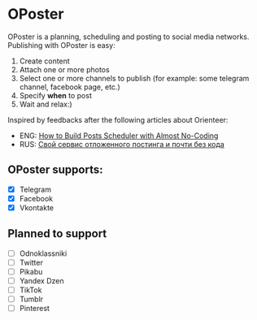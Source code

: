 # OPoster
OPoster is a planning, scheduling and posting to social media networks.
Publishing with OPoster is easy:

1. Create content
2. Attach one or more photos
3. Select one or more channels to publish (for example: some telegram channel, facebook page, etc.)
4. Specify **when** to post
5. Wait and relax:)

Inspired by feedbacks after the following articles about Orienteer:

* ENG: [How to Build Posts Scheduler with Almost No-Coding](https://medium.com/orienteer/how-to-build-posts-scheduler-with-almost-no-coding-b52068f8c23b)
* RUS: [Свой сервис отложенного постинга и почти без кода](https://habr.com/ru/company/orienteer/blog/530388/)

## OPoster supports:

- [X] Telegram
- [X] Facebook
- [X] Vkontakte

## Planned to support

- [ ] Odnoklassniki
- [ ] Twitter
- [ ] Pikabu
- [ ] Yandex Dzen
- [ ] TikTok
- [ ] Tumblr
- [ ] Pinterest
